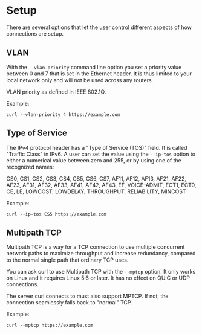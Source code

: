 # Setup

There are several options that let the user control different aspects of how
connections are setup.

## VLAN

With the `--vlan-priority` command line option you set a priority value
between 0 and 7 that is set in the Ethernet header. It is thus limited to your
local network only and will not be used across any routers.

VLAN priority as defined in IEEE 802.1Q.

Example:

    curl --vlan-priority 4 https://example.com

## Type of Service

The IPv4 protocol header has a "Type of Service (TOS)" field. It is called
"Traffic Class" in IPv6. A user can set the value using the `--ip-tos` option
to either a numerical value between zero and 255, or by using one of the
recognized names:

CS0, CS1, CS2, CS3, CS4, CS5, CS6, CS7, AF11, AF12, AF13, AF21, AF22, AF23,
AF31, AF32, AF33, AF41, AF42, AF43, EF, VOICE-ADMIT, ECT1, ECT0, CE, LE,
LOWCOST, LOWDELAY, THROUGHPUT, RELIABILITY, MINCOST

Example:

    curl --ip-tos CS5 https://example.com

## Multipath TCP

Multipath TCP is a way for a TCP connection to use multiple concurrent network
paths to maximize throughput and increase redundancy, compared to the normal
single path that ordinary TCP uses.

You can ask curl to use Multipath TCP with the `--mptcp` option. It only works
on Linux and it requires Linux 5.6 or later. It has no effect on QUIC or UDP
connections.

The server curl connects to must also support MPTCP. If not, the connection
seamlessly falls back to "normal" TCP.

Example:

    curl --mptcp https://example.com

